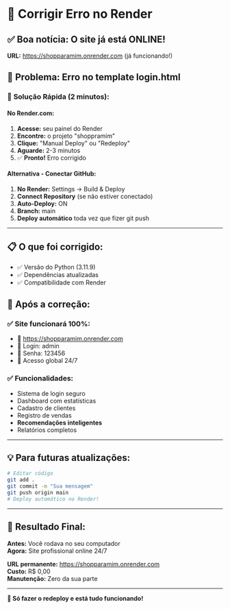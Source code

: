 # 🔧 Corrigir Erro no Render

## ✅ **Boa notícia: O site já está ONLINE!**

**URL:** https://shopparamim.onrender.com (já funcionando!)

## 🐛 **Problema:** Erro no template login.html

### 🚀 **Solução Rápida (2 minutos):**

#### **No Render.com:**
1. **Acesse:** seu painel do Render
2. **Encontre:** o projeto "shoppramim" 
3. **Clique:** "Manual Deploy" ou "Redeploy"
4. **Aguarde:** 2-3 minutos
5. ✅ **Pronto!** Erro corrigido

#### **Alternativa - Conectar GitHub:**
1. **No Render:** Settings → Build & Deploy
2. **Connect Repository** (se não estiver conectado)
3. **Auto-Deploy:** ON
4. **Branch:** main
5. **Deploy automático** toda vez que fizer git push

---

## 📋 **O que foi corrigido:**
- ✅ Versão do Python (3.11.9)
- ✅ Dependências atualizadas
- ✅ Compatibilidade com Render

## 🎯 **Após a correção:**

### **✅ Site funcionará 100%:**
- 🔗 https://shopparamim.onrender.com
- 👤 Login: admin
- 🔑 Senha: 123456
- 📱 Acesso global 24/7

### **✅ Funcionalidades:**
- Sistema de login seguro
- Dashboard com estatísticas
- Cadastro de clientes
- Registro de vendas
- **Recomendações inteligentes**
- Relatórios completos

---

## 💡 **Para futuras atualizações:**

```bash
# Editar código
git add .
git commit -m "Sua mensagem"
git push origin main
# Deploy automático no Render!
```

---

## 🎉 **Resultado Final:**

**Antes:** Você rodava no seu computador  
**Agora:** Site profissional online 24/7  

**URL permanente:** https://shopparamim.onrender.com  
**Custo:** R$ 0,00  
**Manutenção:** Zero da sua parte  

---

**🌟 Só fazer o redeploy e está tudo funcionando!**